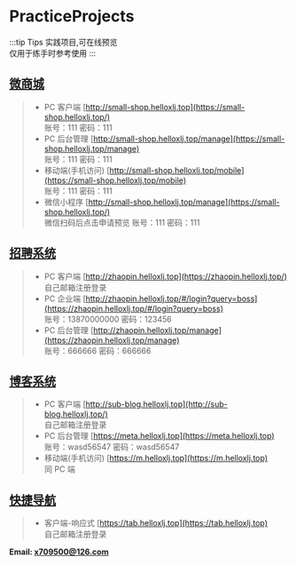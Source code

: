 # PracticeProjects

:::tip Tips
实践项目,可在线预览<br/>
仅用于练手时参考使用
:::

## [微商城](/practice-projects/small-shop)

> - PC 客户端 [http://small-shop.helloxlj.top](https://small-shop.helloxlj.top/)<br/>账号：111 密码：111 <br/>
> - PC 后台管理 [http://small-shop.helloxlj.top/manage](https://small-shop.helloxlj.top/manage) <br/>账号：111 密码：111<br/>
> - 移动端(手机访问) [http://small-shop.helloxlj.top/mobile](https://small-shop.helloxlj.top/mobile) <br/>账号：111 密码：111<br/>
> - 微信小程序 [http://small-shop.helloxlj.top/manage](https://small-shop.helloxlj.top/)<br/>微信扫码后点击申请预览 账号：111 密码：111<br/>

## [招聘系统](/practice-projects/zhao-pin)

> - PC 客户端 [http://zhaopin.helloxlj.top](https://zhaopin.helloxlj.top/)<br/> 自己邮箱注册登录 <br/>
> - PC 企业端 [http://zhaopin.helloxlj.top/#/login?query=boss](https://zhaopin.helloxlj.top/#/login?query=boss)<br/> 账号：13870000000 密码：123456<br/>
> - PC 后台管理 [http://zhaopin.helloxlj.top/manage](https://zhaopin.helloxlj.top/manage)<br/> 账号：666666 密码：666666<br/>

## [博客系统](/practice-projects/sub-blog)

> - PC 客户端 [http://sub-blog.helloxlj.top](http://sub-blog.helloxlj.top/)<br/> 自己邮箱注册登录 <br/>
> - PC 后台管理 [https://meta.helloxlj.top](https://meta.helloxlj.top)<br/> 账号：wasd56547 密码：wasd56547<br/>
> - 移动端(手机访问) [https://m.helloxlj.top](https://m.helloxlj.top) <br/>同 PC 端<br/>

## [快捷导航](/practice-projects/web-navigation)

> - 客户端-响应式 [https://tab.helloxlj.top](https://tab.helloxlj.top) <br/>自己邮箱注册登录<br/>

**Email: x709500@126.com**

<comment/>